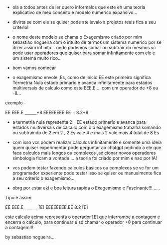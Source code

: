 - ola a todos antes de ler quero informalos que este
eh uma teoria explicativo de meu conceito e modelo
numerico expansivo...

- divirta se com ele se quiser pode ate levalo a projetos reais fica a seu criterio!

- o nome deste modelo se chama o Exagemismo 
criado por mim sebastiao nogueira com o intuito
de termos um sistema numerico por se dizer assim
infinito... onde podemos somar ou subtrair do mesmos 
vc pode usar operadores que quiser para somar infinitamente com ele e um sistema muito rico..


- bom vamos comecar


- o exagemismo envole ,Es, como de inicio
EE este primeiro significa Termetria Nula 
estado primario e avanca infinitamente para estados
multiversais de calculo como este EEE.E ...
com um operador de +8 ou -8...


exemplo - 

EE
EEE.E
______+8
EEEEEEEE.EE = 8.2+8

- a termetria nula representa 2 - EE estado primario
e avanca para estados multiversais de calculo com o 
o exagemismo trabalha somando ou subtraindo de 2 em 2 , 2 Es vale 4  e mais 2 vale mais 4 total de 8 Es


- com isso vcs podem realizar calculos infinitamente e somente uma ideia quem quiser experimentar pode perguntar ao chatgpt pedindo a ele que faca calculos mais longos ou complexos ,adicionar novos operadores simbologia ficam a vontade ...
a teoria foi criado por mim e nao por IA!

- vcs podem testar fazendo calculos basicos ou complexos se vc for um programador experiente pode testar isso se quiser ou manualmente fica a seu criterio o exagemismo...


- obrg por estar aki e boa leitura rapida o 
Exagemismo e Fascinante!!!......


Tipo é assim 

EE
EEE.E
_______[E]
EEEEEEEE.EE 8.2 [E]

este cálculo acima representa o operador [E] que interrompe a contagem e encerra o cálculo, para continuar é só chamar o operador +8 para continuar a contagem!!!




by sebastiao nogueira....

